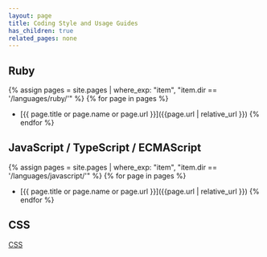 ```yaml
---
layout: page
title: Coding Style and Usage Guides
has_children: true
related_pages: none
---
```


## Ruby

{% assign pages = site.pages | where_exp: "item", "item.dir == '/languages/ruby/'" %}
{% for page in pages %}
- [{{ page.title or page.name or page.url }}]({{page.url | relative_url }})
{% endfor %}

## JavaScript / TypeScript / ECMAScript
{% assign pages = site.pages | where_exp: "item", "item.dir == '/languages/javascript/'" %}
{% for page in pages %}
- [{{ page.title or page.name or page.url }}]({{page.url | relative_url }})
{% endfor %}

## CSS

[CSS](css)
